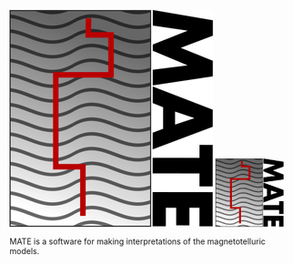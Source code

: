 ![](https://github.com/sinanozaydin/MATE/blob/master/mate_src/mate.png)
<img src="https://github.com/sinanozaydin/MATE/blob/master/mate_src/mate.png"  width="120" height="120">

MATE is a software for making interpretations of the magnetotelluric models.
